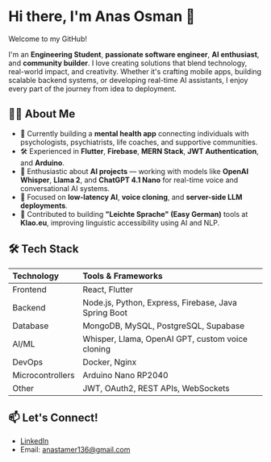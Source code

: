 

# Hi there, I'm Anas Osman 👋

Welcome to my GitHub!

I'm an **Engineering Student**, **passionate software engineer**, **AI enthusiast**, and **community builder**. I love creating solutions that blend technology, real-world impact, and creativity. Whether it's crafting mobile apps, building scalable backend systems, or developing real-time AI assistants, I enjoy every part of the journey from idea to deployment.

## 👨‍💻 About Me

- 🔭 Currently building a **mental health app** connecting individuals with psychologists, psychiatrists, life coaches, and supportive communities.
- 🛠️ Experienced in **Flutter**, **Firebase**, **MERN Stack**, **JWT Authentication**, and **Arduino**.
- 🤖 Enthusiastic about **AI projects** — working with models like **OpenAI Whisper**, **Llama 2**, and **ChatGPT 4.1 Nano** for real-time voice and conversational AI systems.
- 🎯 Focused on **low-latency AI**, **voice cloning**, and **server-side LLM deployments**.
- 🧠 Contributed to building **"Leichte Sprache" (Easy German)** tools at **Klao.eu**, improving linguistic accessibility using AI and NLP.

## 🛠 Tech Stack

| Technology | Tools & Frameworks |
| :--- | :--- |
| Frontend | React, Flutter |
| Backend | Node.js, Python, Express, Firebase, Java Spring Boot |
| Database | MongoDB, MySQL, PostgreSQL, Supabase |
| AI/ML | Whisper, Llama, OpenAI GPT, custom voice cloning |
| DevOps | Docker, Nginx |
| Microcontrollers | Arduino Nano RP2040 |
| Other | JWT, OAuth2, REST APIs, WebSockets |


## 📫 Let's Connect!

- [LinkedIn](https://www.linkedin.com/in/anasosman)
- Email: anastamer136@gmail.com


